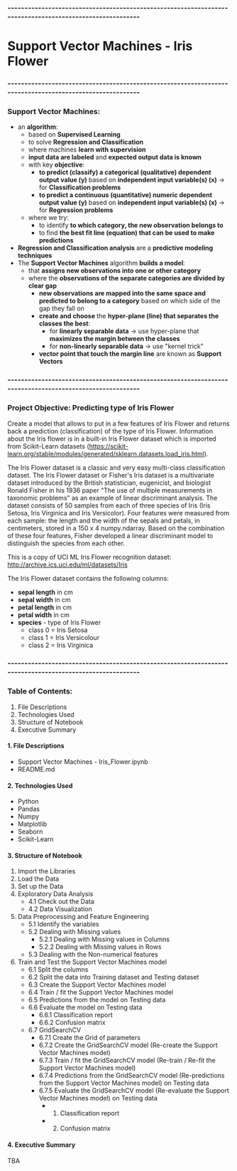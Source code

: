 ### --------------------------------------------------------------------------------------------------------
# Support Vector Machines - Iris Flower
### --------------------------------------------------------------------------------------------------------
### Support Vector Machines:
- an **algorithm**:
    - based on **Supervised Learning**
    - to solve **Regression and Classification**
    - where machines **learn with supervision**
    - **input data are labeled** and **expected output data is known**
    - with key **objective**:
      - **to predict (classify) a categorical (qualitative) dependent output value (y)** based on **independent input variable(s) (x)** -> for **Classification problems**
      - **to predict a continuous (quantitative) numeric dependent output value (y)** based on **independent input variable(s) (x)** -> for **Regression problems**
    - where we try:
      - to identify **to which category, the new observation belongs to**
      - to find **the best fit line (equation) that can be used to make predictions**
- **Regression and Classification analysis** are a **predictive modeling techniques**
- The **Support Vector Machines** algorithm **builds a model**:
    - that **assigns new observations into one or other category**
    - where the **observations of the separate categories are divided by clear gap**
      - **new observations are mapped into the same space and predicted to belong to a category** based on which side of the gap they fall on
      - **create and choose** the **hyper-plane (line) that separates the classes the best**:
          - for **linearly separable data** -> use hyper-plane that **maximizes the margin between the classes**
          - for **non-linearly separable data** -> use "kernel trick"
      - **vector point that touch the margin line** are known as **Support Vectors**

### --------------------------------------------------------------------------------------------------------
### Project Objective: Predicting type of Iris Flower
Create a model that allows to put in a few features of Iris Flower and returns back a prediction (classification) of the type of Iris Flower. Information about the Iris flower is in a built-in Iris Flower dataset which is imported from Scikit-Learn datasets (https://scikit-learn.org/stable/modules/generated/sklearn.datasets.load_iris.html).

The Iris Flower dataset is a classic and very easy multi-class classification dataset. The Iris Flower dataset or Fisher's Iris dataset is a multivariate dataset introduced by the British statistician, eugenicist, and biologist Ronald Fisher in his 1936 paper "The use of multiple measurements in taxonomic problems" as an example of linear discriminant analysis. The dataset consists of 50 samples from each of three species of Iris (Iris Setosa, Iris Virginica and Iris Versicolor). Four features were measured from each sample: the length and the width of the sepals and petals, in centimeters, stored in a 150 x 4 numpy.ndarray. Based on the combination of these four features, Fisher developed a linear discriminant model to distinguish the species from each other.

This is a copy of UCI ML Iris Flower recognition dataset: http://archive.ics.uci.edu/ml/datasets/Iris

The Iris Flower dataset contains the following columns:
- **sepal length** in cm
- **sepal width** in cm
- **petal length** in cm
- **petal width** in cm
- **species** - type of Iris Flower
    - class 0 = Iris Setosa
    - class 1 = Iris Versicolour
    - class 2 = Iris Virginica

### --------------------------------------------------------------------------------------------------------
### Table of Contents:
1. File Descriptions
2. Technologies Used
3. Structure of Notebook
4. Executive Summary

#### 1. File Descriptions
- Support Vector Machines - Iris_Flower.ipynb
- README.md

#### 2. Technologies Used
- Python
- Pandas
- Numpy
- Matplotlib
- Seaborn
- Scikit-Learn

#### 3. Structure of Notebook
1. Import the Libraries
2. Load the Data
3. Set up the Data
4. Exploratory Data Analysis
    - 4.1 Check out the Data
    - 4.2 Data Visualization
5. Data Preprocessing and Feature Engineering
    - 5.1 Identify the variables
    - 5.2 Dealing with Missing values
      - 5.2.1 Dealing with Missing values in Columns
      - 5.2.2 Dealing with Missing values in Rows
    - 5.3 Dealing with the Non-numerical features
6. Train and Test the Support Vector Machines model
    - 6.1 Split the columns
    - 6.2 Split the data into Training dataset and Testing dataset
    - 6.3 Create the Support Vector Machines model
    - 6.4 Train / fit the Support Vector Machines model
    - 6.5 Predictions from the model on Testing data
    - 6.6 Evaluate the model on Testing data
      - 6.6.1 Classification report
      - 6.6.2 Confusion matrix
    - 6.7 GridSearchCV
      - 6.7.1 Create the Grid of parameters
      - 6.7.2 Create the GridSearchCV model (Re-create the Support Vector Machines model)
      - 6.7.3 Train / fit the GridSearchCV model (Re-train / Re-fit the Support Vector Machines model)
      - 6.7.4 Predictions from the GridSearchCV model (Re-predictions from the Support Vector Machines model) on Testing data
      - 6.7.5 Evaluate the GridSearchCV model (Re-evaluate the Support Vector Machines model) on Testing data
        - 1. Classification report
        - 2. Confusion matrix

#### 4. Executive Summary
TBA
